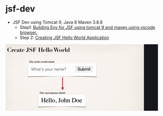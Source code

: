 # jsf-dev
- JSF Dev using Tomcat 9, Java 8 Maven 3.8.8  
    - Step1: 
[Building Env for JSF using tomcat 9 and maven using vscode browser.](step1-jsf-with-dev-container.md)  
    - Step 2:
[Creating JSF Hello World Application](step2-scaffold-a-Hello-World-JSF-Application.md)

![alt text](image.png)